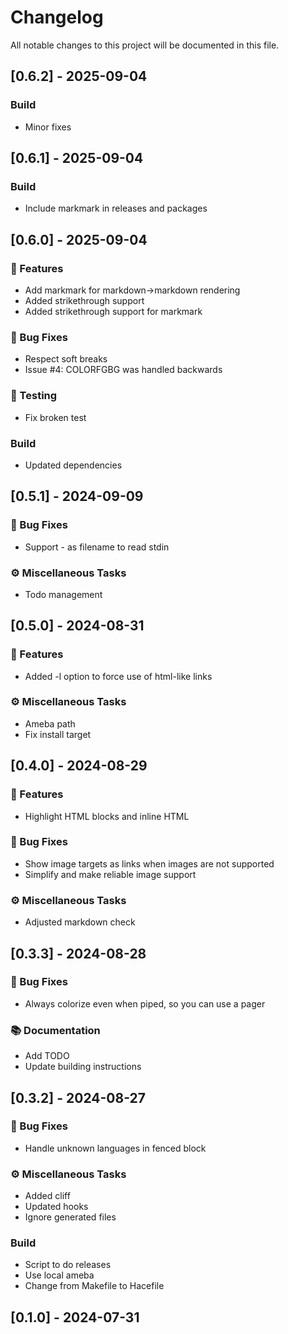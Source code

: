 # Changelog

All notable changes to this project will be documented in this file.

## [0.6.2] - 2025-09-04

### Build

- Minor fixes

## [0.6.1] - 2025-09-04

### Build

- Include markmark in releases and packages

## [0.6.0] - 2025-09-04

### 🚀 Features

- Add markmark for markdown->markdown rendering
- Added strikethrough support
- Added strikethrough support for markmark

### 🐛 Bug Fixes

- Respect soft breaks
- Issue #4: COLORFGBG was handled backwards

### 🧪 Testing

- Fix broken test

### Build

- Updated dependencies

## [0.5.1] - 2024-09-09

### 🐛 Bug Fixes

- Support - as filename to read stdin

### ⚙️ Miscellaneous Tasks

- Todo management

## [0.5.0] - 2024-08-31

### 🚀 Features

- Added -l option to force use of html-like links

### ⚙️ Miscellaneous Tasks

- Ameba path
- Fix install target

## [0.4.0] - 2024-08-29

### 🚀 Features

- Highlight HTML blocks and inline HTML

### 🐛 Bug Fixes

- Show image targets as links when images are not supported
- Simplify and make reliable image support

### ⚙️ Miscellaneous Tasks

- Adjusted markdown check

## [0.3.3] - 2024-08-28

### 🐛 Bug Fixes

- Always colorize even when piped, so you can use a pager

### 📚 Documentation

- Add TODO
- Update building instructions

## [0.3.2] - 2024-08-27

### 🐛 Bug Fixes

- Handle unknown languages in fenced block

### ⚙️ Miscellaneous Tasks

- Added cliff
- Updated hooks
- Ignore generated files

### Build

- Script to do releases
- Use local ameba
- Change from Makefile to Hacefile

## [0.1.0] - 2024-07-31

<!-- generated by git-cliff -->
